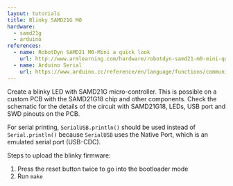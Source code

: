```yaml
---
layout: tutorials
title: Blinky SAMD21G M0
hardware:
  - samd21g
  - arduino
references:
  - name: RobotDyn SAMD21 M0-Mini a quick look
    url: http://www.armlearning.com/hardware/robotdyn-samd21-m0-mini-quick-look.php
  - name: Arduino Serial
    url: https://www.arduino.cc/reference/en/language/functions/communication/serial/
---
```


Create a blinky LED with SAMD21G micro-controller. This is possible on a custom PCB with the SAMD21G18 chip and other components. Check the schematic for the details of the circuit with SAMD21G18, LEDs, USB port and SWD pinouts on the PCB.

For serial printing, `SerialUSB.println()` should be used instead of `Serial.println()` because `SerialUSB` uses the Native Port, which is an emulated serial port (USB-CDC).

Steps to upload the blinky firmware:

1. Press the reset button twice to go into the bootloader mode
1. Run `make`
